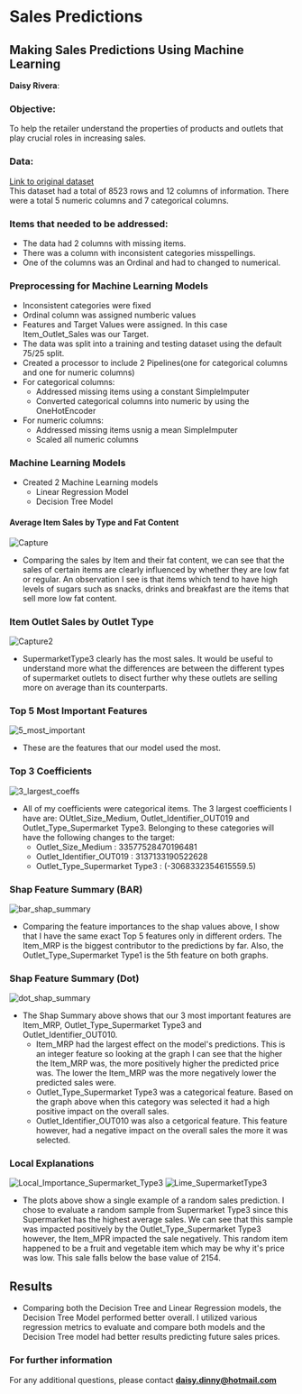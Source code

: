 # Sales Predictions
## Making Sales Predictions Using Machine Learning 
**Daisy Rivera**: 
### Objective:
To help the retailer understand the properties of products and outlets that play crucial roles in increasing sales.
### Data:
[Link to original dataset](https://datahack.analyticsvidhya.com/contest/practice-problem-big-mart-sales-iii/) <br>
This dataset had a total of 8523 rows and 12 columns of information. There were a total 5 numeric columns and 7 categorical columns.

### Items that needed to be addressed: 
-  The data had 2 columns with missing items.
-  There was a column with inconsistent categories misspellings.
-  One of the columns was an Ordinal and had to changed to numerical.

### Preprocessing for Machine Learning Models
- Inconsistent categories were fixed
- Ordinal column was assigned numberic values
- Features and Target Values were assigned. In this case Item_Outlet_Sales was our Target.
- The data was split into a training and testing dataset using the default 75/25 split.
- Created a processor to include 2 Pipelines(one for categorical columns and one for numeric columns)
 - For categorical columns:
   - Addressed missing items using a constant SimpleImputer 
   - Converted categorical columns into numeric by using the OneHotEncoder
 - For numeric columns:
   - Addressed missing items usnig a mean SimpleImputer
   - Scaled all numeric columns
 
 ### Machine Learning Models
 - Created 2 Machine Learning models
   - Linear Regression Model
   - Decision Tree Model
   
 #### Average Item Sales by Type and Fat Content
![Capture](https://user-images.githubusercontent.com/122565297/224843606-a74eef3e-0c32-43ee-b561-9f9a0e70d174.PNG) 
- Comparing the sales by Item and their fat content, we can see that the sales of certain items are clearly influenced by whether they are low fat or regular. An observation I see is that items which tend to have high levels of sugars such as snacks, drinks and breakfast are the items that sell more low fat content.

### Item Outlet Sales by Outlet Type
![Capture2](https://user-images.githubusercontent.com/122565297/224844265-cc837f94-4593-40bf-8a87-d96bcef0915b.PNG)
- SupermarketType3 clearly has the most sales. It would be useful to understand more what the differences are between the different types of supermarket outlets to disect further why these outlets are selling more on average than its counterparts.

### Top 5 Most Important Features
![5_most_important](https://github.com/daisy-rivera/Sales-Predictions/assets/122565297/f922d1b4-f2d2-4396-bfc9-824ae85d84e8)
- These are the features that our model used the most.

### Top 3 Coefficients
![3_largest_coeffs](https://github.com/daisy-rivera/Sales-Predictions/assets/122565297/3858377f-b03b-4209-ab1b-eb077fc8c200)
- All of my coefficients were categorical items. The 3 largest coefficients I have are: OUtlet_Size_Medium, Outlet_Identifier_OUT019 and Outlet_Type_Supermarket Type3. Belonging to these categories will have the following changes to the target:
  - Outlet_Size_Medium : 33577528470196481 
  - Outlet_Identifier_OUT019 : 3137133190522628
  - Outlet_Type_Supermarket Type3 : (-3068332354615559.5)

### Shap Feature Summary (BAR)
![bar_shap_summary](https://github.com/daisy-rivera/Sales-Predictions/assets/122565297/c3c59cba-b196-4170-ad18-4c9d88a464a8)
- Comparing the feature importances to the shap values above, I show that I have the same exact Top 5 features only in different orders. The Item_MRP is the biggest contributor to the predictions by far. Also, the Outlet_Type_Supermarket Type1 is the 5th feature on both graphs.

### Shap Feature Summary (Dot)
![dot_shap_summary](https://github.com/daisy-rivera/Sales-Predictions/assets/122565297/3cb6a6f4-b6ff-4f27-98a2-2b74ce435dca)
- The Shap Summary above shows that our 3 most important features are Item_MRP, Outlet_Type_Supermarket Type3 and Outlet_Identifier_OUT010.
  - Item_MRP had the largest effect on the model's predictions. This is an integer feature so looking at the graph I can see that the higher the Item_MRP was, the more positively higher the predicted price was. The lower the Item_MRP was the more negatively lower the predicted sales were.
  - Outlet_Type_Supermarket Type3 was a categorical feature. Based on the graph above when this category was selected it had a high positive impact on the overall sales.
  - Outlet_Identifier_OUT010 was also a cetgorical feature. This feature however, had a negative impact on the overall sales the more it was selected.

### Local Explanations
![Local_Importance_Supermarket_Type3](https://github.com/daisy-rivera/Sales-Predictions/assets/122565297/f150851d-d603-498f-a5cb-67009d1e157b)
![Lime_SupermarketType3](https://github.com/daisy-rivera/Sales-Predictions/assets/122565297/dd61e15a-d369-4ddd-80d4-6d628c623b2d)
- The plots above show a single example of a random sales prediction. I chose to evaluate a random sample from Supermarket Type3 since this Supermarket has the highest average sales. We can see that this sample was impacted positively by the Outlet_Type_Supermarket Type3 however, the Item_MPR impacted the sale negatively. This random item happened to be a fruit and vegetable item which may be why it's price was low. This sale falls below the base value of 2154.

## Results
- Comparing both the Decision Tree and Linear Regression models, the Decision Tree Model performed better overall. I utilized various regression metrics to evaluate and compare both models and the Decision Tree model had better results predicting future sales prices.

### For further information
For any additional questions, please contact **daisy.dinny@hotmail.com**
